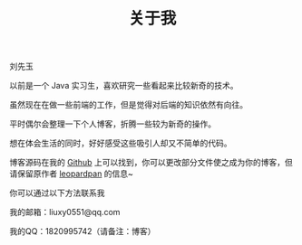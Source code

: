 ﻿---
layout: page
title : 关于我
---

刘先玉

以前是一个 Java 实习生，喜欢研究一些看起来比较新奇的技术。

虽然现在在做一些前端的工作，但是觉得对后端的知识依然有向往。

平时偶尔会整理一下个人博客，折腾一些较为新奇的操作。

想在体会生活的同时，好好感受这些吸引人却又不简单的代码。

博客源码在我的 [Github](https://github.com/liuxy0551/liuxy0551.github.io) 上可以找到，你可以更改部分文件使之成为你的博客，但请保留原作者 [leopardpan](https://github.com/leopardpan/leopardpan.github.io) 的信息~

<p><p>
你可以通过以下方法联系我
<p>
我的邮箱：liuxy0551@qq.com       
  
我的QQ：1820995742（请备注：博客）
<p>

<p>